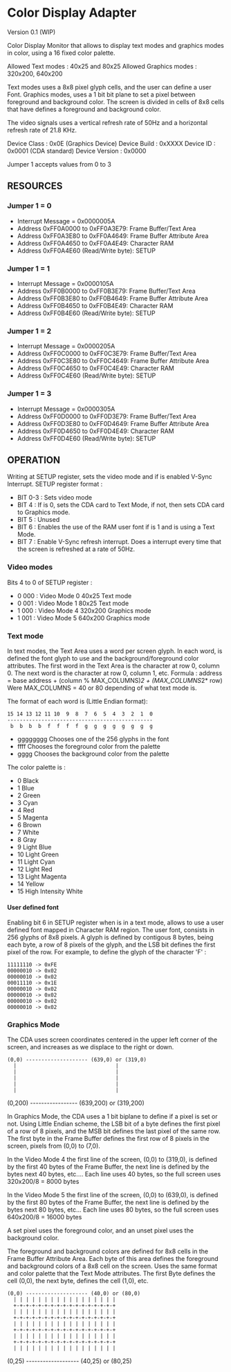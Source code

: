 Color Display Adapter
=====================
Version 0.1 (WIP) 

Color Display Monitor that allows to display text modes and graphics modes in color,
using a 16 fixed color palette.

Allowed Text modes : 40x25 and 80x25
Allowed Graphics modes : 320x200, 640x200

Text modes uses a 8x8 pixel glyph cells, and the user can define a user Font.
Graphics modes, uses a 1 bit bit plane to set a pixel between foreground and
background color. The screen is divided in cells of 8x8 cells that have defines
a foreground and background color.

The video signals uses a vertical refresh rate of 50Hz and a horizontal refresh
rate of 21.8 KHz.

Device Class    : 0x0E (Graphics Device)
Device Build    : 0xXXXX
Device ID       : 0x0001 (CDA standard) 
Device Version  : 0x0000

Jumper 1 accepts values from 0 to 3

RESOURCES
---------

### Jumper 1 = 0

- Interrupt Message = 0x0000005A
- Address 0xFF0A0000 to 0xFF0A3E79: Frame Buffer/Text Area
- Address 0xFF0A3E80 to 0xFF0A4649: Frame Buffer Attribute Area
- Address 0xFF0A4650 to 0xFF0A4E49: Character RAM
- Address 0xFF0A4E60 (Read/Write byte): SETUP

### Jumper 1 = 1

- Interrupt Message = 0x0000105A
- Address 0xFF0B0000 to 0xFF0B3E79: Frame Buffer/Text Area
- Address 0xFF0B3E80 to 0xFF0B4649: Frame Buffer Attribute Area
- Address 0xFF0B4650 to 0xFF0B4E49: Character RAM
- Address 0xFF0B4E60 (Read/Write byte): SETUP

### Jumper 1 = 2

- Interrupt Message = 0x0000205A
- Address 0xFF0C0000 to 0xFF0C3E79: Frame Buffer/Text Area
- Address 0xFF0C3E80 to 0xFF0C4649: Frame Buffer Attribute Area
- Address 0xFF0C4650 to 0xFF0C4E49: Character RAM
- Address 0xFF0C4E60 (Read/Write byte): SETUP

### Jumper 1 = 3

- Interrupt Message = 0x0000305A
- Address 0xFF0D0000 to 0xFF0D3E79: Frame Buffer/Text Area
- Address 0xFF0D3E80 to 0xFF0D4649: Frame Buffer Attribute Area
- Address 0xFF0D4650 to 0xFF0D4E49: Character RAM
- Address 0xFF0D4E60 (Read/Write byte): SETUP

OPERATION
---------

Writing at SETUP register, sets the video mode and if is enabled V-Sync
Interrupt. SETUP register format :

- BIT 0-3 : Sets video mode
- BIT 4 : If is 0, sets the CDA card to Text Mode, if not, then sets CDA card to
  Graphics mode.
- BIT 5 : Unused
- BIT 6 : Enables the use of the RAM user font if is 1 and is using a Text Mode.
- BIT 7 : Enable V-Sync refresh interrupt. Does a interrupt every time that the
  screen is refreshed at a rate of 50Hz.

### Video modes
Bits 4 to 0 of SETUP register :

- 0 000 : Video Mode 0 40x25 Text mode
- 0 001 : Video Mode 1 80x25 Text mode
- 1 000 : Video Mode 4 320x200 Graphics mode
- 1 001 : Video Mode 5 640x200 Graphics mode

### Text mode

In text modes, the Text Area uses a word per screen glyph. In each word, is
defined the font glyph to use and the background/foreground color attributes.
The first word in the Text Area is the character at row 0, column 0. The next
word is the character at row 0, column 1, etc.
Formula : address = base address + (column % MAX_COLUMNS)*2 + (MAX_COLUMNS*2* row)
Were MAX_COLUMNS = 40 or 80 depending of what text mode is.

The format of each word is (Little Endian format):

    15 14 13 12 11 10  9  8  7  6  5  4  3  2  1  0
    -----------------------------------------------
     b  b  b  b  f  f  f  f  g  g  g  g  g  g  g  g

- gggggggg Chooses one of the 256 glyphs in the font
- ffff Chooses the foreground color from the palette
- gggg Chooses the background color from the palette

The color palette is :

- 0  Black
- 1  Blue
- 2  Green
- 3  Cyan
- 4  Red
- 5  Magenta
- 6  Brown
- 7  White
- 8  Gray
- 9  Light Blue
- 10 Light Green
- 11 Light Cyan
- 12 Light Red
- 13 Light Magenta
- 14 Yellow
- 15 High Intensity White

#### User defined font

Enabling bit 6 in SETUP register when is in a text mode, allows to use a user
defined font mapped in Character RAM region. The user font, consists in 256
glyphs of 8x8 pixels. A glyph is defined by contigous 8 bytes, being each byte,
a row of 8 pixels of the glyph, and the LSB bit defines the first pixel of the 
row. For example, to define the glyph of the
character 'F' :

    11111110 -> 0xFE
    00000010 -> 0x02
    00000010 -> 0x02
    00011110 -> 0x1E
    00000010 -> 0x02
    00000010 -> 0x02
    00000010 -> 0x02
    00000010 -> 0x02


### Graphics Mode

The CDA uses screen coordinates centered in the upper left corner of the
screen, and increases as we displace to the right or down.

    (0,0) -------------------- (639,0) or (319,0)
      |                                |
      |                                |
      |                                |
      |                                |
      |                                |
   (0,200) ----------------- (639,200) or (319,200)

In Graphics Mode, the CDA uses a 1 bit biplane to define if a pixel is set or
not. Using Little Endian scheme, the LSB bit of a byte defines the first pixel
of a row of 8 pixels, and the MSB bit defines the last pixel of the same row.
The first byte in the Frame Buffer defines the first row of 8 pixels in the
screen, pixels from (0,0) to (7,0).

In the Video Mode 4 the first line of the screen, (0,0) to (319,0), is defined
by the first 40 bytes of the Frame Buffer, the next line is defined by the bytes
next 40 bytes, etc.... Each line uses 40 bytes, so the full screen uses
320x200/8 = 8000 bytes

In the Video Mode 5 the first line of the screen, (0,0) to (639,0), is defined
by the first 80 bytes of the Frame Buffer, the next line is defined by the bytes
next 80 bytes, etc... Each line uses 80 bytes, so the full screen uses 
640x200/8 = 16000 bytes

A set pixel uses the foreground color, and an unset pixel uses the background
color.

The foreground and background colors are defined for 8x8 cells in the Frame 
Buffer Attribute Area. Each byte of this area defines the foreground and
background colors of a 8x8 cell on the screen. Uses the same format and color palette that the Text Mode attributes. The first Byte defines the cell (0,0),  the next byte, defines the cell (1,0), etc.


    (0,0) -------------------- (40,0) or (80,0)
      | | | | | | | | | | | | | | | | |
      +-+-+-+-+-+-+-+-+-+-+-+-+-+-+-+-+
      | | | | | | | | | | | | | | | | | 
      +-+-+-+-+-+-+-+-+-+-+-+-+-+-+-+-+
      | | | | | | | | | | | | | | | | | 
      +-+-+-+-+-+-+-+-+-+-+-+-+-+-+-+-+
      | | | | | | | | | | | | | | | | | 
      +-+-+-+-+-+-+-+-+-+-+-+-+-+-+-+-+
      | | | | | | | | | | | | | | | | | 
   (0,25) ------------------- (40,25) or (80,25)



